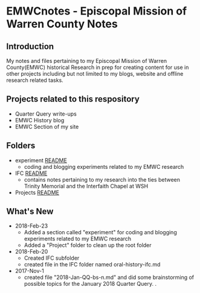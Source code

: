 # EMWCnotes - Episcopal Mission of Warren County Notes
## Introduction
My notes and files pertaining to my Episcopal Mission of Warren County(EMWC) historical Research in prep for creating content for use in other projects including but not limited to my blogs, website and offline research related tasks.
## Projects related to this respository
- Quarter Query write-ups
- EMWC History blog
- EMWC Section of my site
## Folders
- experiment [README](EMWCnotes/experiment/README.md)
  - coding and blogging experiments related to my EMWC research
- IFC [README](EMWCnotes/Projects/IFC/README.md)
  - contains notes pertaining to my research into the ties between Trinity Memorial and the Interfaith Chapel at WSH
- Projects [README](EMWCnotes/Projects/README.md)
## What's New
- 2018-Feb-23
  - Added a section called "experiment" for coding and blogging experiments related to my EMWC research
  - Added a "Project" folder to clean up the root folder
- 2018-Feb-20
  - Created IFC subfolder
  - created file in the IFC folder named oral-history-ifc.md
- 2017-Nov-1
  - created file "2018-Jan-QQ-bs-n.md" and did some brainstorming
    of possible topics for the January 2018 Quarter Query.
.
